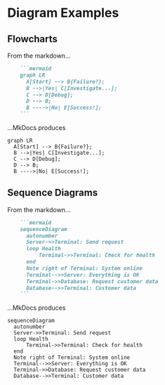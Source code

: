 # Diagram Examples

## Flowcharts

From the markdown...

```markdown
    ```mermaid
    graph LR
      A[Start] --> B{Failure?};
      B -->|Yes| C[Investigate...];
      C --> D[Debug];
      D --> B;
      B ---->|No| E[Success!];
    ```
```

...MkDocs produces

```mermaid
graph LR
  A[Start] --> B{Failure?};
  B -->|Yes| C[Investigate...];
  C --> D[Debug];
  D --> B;
  B ---->|No| E[Success!];
```

## Sequence Diagrams

From the markdown...

```markdown
    ```mermaid
    sequenceDiagram
      autonumber
      Server->>Terminal: Send request
      loop Health
          Terminal->>Terminal: Check for health
      end
      Note right of Terminal: System online
      Terminal-->>Server: Everything is OK
      Terminal->>Database: Request customer data
      Database-->>Terminal: Customer data
    ```
```
...MkDocs produces

```mermaid
sequenceDiagram
  autonumber
  Server->>Terminal: Send request
  loop Health
      Terminal->>Terminal: Check for health
  end
  Note right of Terminal: System online
  Terminal-->>Server: Everything is OK
  Terminal->>Database: Request customer data
  Database-->>Terminal: Customer data
```